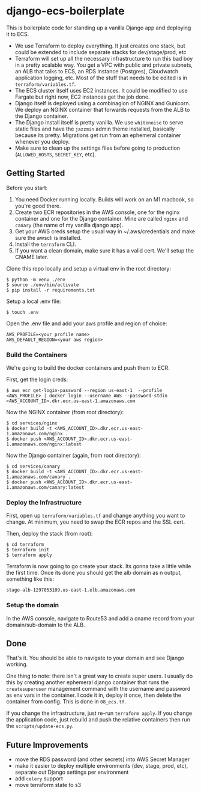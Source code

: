# django-ecs-boilerplate
This is boilerplate code for standing up a vanilla Django app and deploying it to ECS.

* We use Terraform to deploy everything.  It just creates one stack, but could be extended to include separate stacks for dev/stage/prod, etc
* Terraform will set up all the necessary infrastructure to run this bad boy in a pretty scalable way.  You get a VPC with public and private subnets, an ALB that talks to ECS, an RDS instance (Postgres), Cloudwatch application logging, etc.  Most of the stuff that needs to be edited is in `terraform/variables.tf`.
* The ECS cluster itself uses EC2 instances.  It could be modified to use Fargate but right now, EC2 instances get the job done.
* Django itself is deployed using a combinagion of NGINX and Gunicorn.  We deploy an NGINX container that forwards requests from the ALB to the Django container.
* The Django install itself is pretty vanilla.  We use `whitenoise` to serve static files and have the `jazzmin` admin theme installed, basically because its pretty. Migrations get run from an ephemeral container whenever you deploy.
* Make sure to clean up the settings files before going to production (`ALLOWED_HOSTS`, `SECRET_KEY`, etc).

## Getting Started
Before you start:

1) You need Docker running locally.  Builds will work on an M1 macbook, so you're good there.
2) Create two ECR repositories in the AWS console, one for the nginx container and one for the Django container.  Mine are called `nginx` and `canary` (the name of my vanilla django app).
3) Get your AWS creds setup the usual way in ~/.aws/credentials and make sure the awscli is installed.
4) Install the `terraform` CLI.
5) If you want a clean domain, make sure it has a valid cert.  We'll setup the CNAME later.

Clone this repo locally and setup a virtual env in the root directory:
   
```
$ python -m venv ./env
$ source ./env/bin/activate
$ pip install -r requirements.txt
```

Setup a local .env file:

```
$ touch .env
```
Open the .env file and add your aws profile and region of choice:
```
AWS_PROFILE=<your profile name>
AWS_DEFAULT_REGION=<your aws region>
```

### Build the Containers
We're going to build the docker containers and push them to ECR.

First, get the login creds:
```
$ aws ecr get-login-password --region us-east-1  --profile <AWS_PROFILE> | docker login --username AWS --password-stdin <AWS_ACCOUNT_ID>.dkr.ecr.us-east-1.amazonaws.com
```

Now the NGINX container (from root directory):
```
$ cd services/nginx
$ docker build -t <AWS_ACCOUNT_ID>.dkr.ecr.us-east-1.amazonaws.com/nginx .
$ docker push <AWS_ACCOUNT_ID>.dkr.ecr.us-east-1.amazonaws.com/nginx:latest
```

Now the Django container (again, from root directory):
```
$ cd services/canary
$ docker build -t <AWS_ACCOUNT_ID>.dkr.ecr.us-east-1.amazonaws.com/canary .
$ docker push <AWS_ACCOUNT_ID>.dkr.ecr.us-east-1.amazonaws.com/canary:latest
```

### Deploy the Infrastructure

First, open up `terraform/variables.tf` and change anything you want to change.  At minimum, you need to swap the ECR repos and the SSL cert.

Then, deploy the stack (from root):

```
$ cd terraform
$ terraform init
$ terraform apply
```

Terraform is now going to go create your stack.  Its gonna take a little while the first time. Once its done you should get the alb domain as n output, something like this:
```
stage-alb-1297053109.us-east-1.elb.amazonaws.com
```

### Setup the domain
In the AWS console, navigate to Route53 and add a cname record from your domain/sub-domain to the ALB. 

## Done

That's it.  You should be able to navigate to your domain and see Django working.

One thing to note: there isn't a great way to create super users.  I usually do this by creating another ephemeral django container that runs the `createsuperuser` management command with the username and password as env vars in the container.  I code it in, deploy it once, then delete the container from config.  This is done in `08_ecs.tf`.

If you change the infrastructure, just re-run `terraform apply`.  If you change the application code, just rebuild and push the relative containers then run the `scripts/update-ecs.py`.

## Future Improvements
* move the RDS password (and other secrets) into AWS Secret Manager
* make it easier to deploy multiple environments (dev, stage, prod, etc), separate out Django settings per environment
* add `celery` support
* move terraform state to s3

